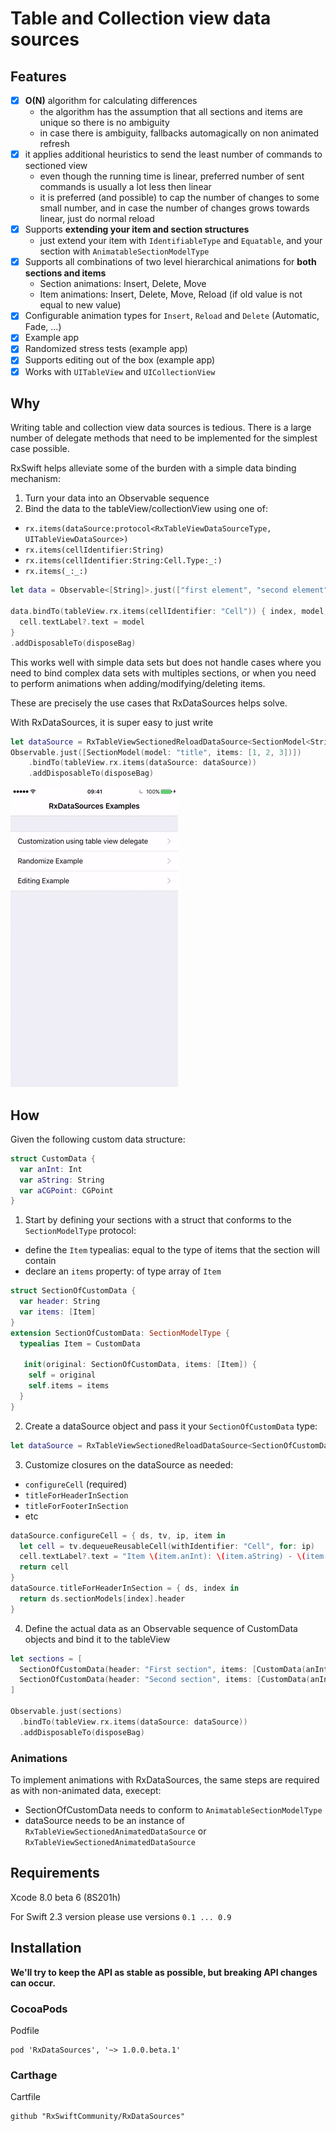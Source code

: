 Table and Collection view data sources
======================================

## Features

- [x] **O(N)** algorithm for calculating differences
  - the algorithm has the assumption that all sections and items are unique so there is no ambiguity
  - in case there is ambiguity, fallbacks automagically on non animated refresh
- [x] it applies additional heuristics to send the least number of commands to sectioned view
  - even though the running time is linear, preferred number of sent commands is usually a lot less then linear
  - it is preferred (and possible) to cap the number of changes to some small number, and in case the number of changes grows towards linear, just do normal reload
- [x] Supports **extending your item and section structures**
  - just extend your item with `IdentifiableType` and `Equatable`, and your section with `AnimatableSectionModelType`
- [x] Supports all combinations of two level hierarchical animations for **both sections and items**
  - Section animations: Insert, Delete, Move
  - Item animations: Insert, Delete, Move, Reload (if old value is not equal to new value)
- [x] Configurable animation types for `Insert`, `Reload` and `Delete` (Automatic, Fade, ...)
- [x] Example app
- [x] Randomized stress tests (example app)
- [x] Supports editing out of the box (example app)
- [x] Works with `UITableView` and `UICollectionView`

## Why
Writing table and collection view data sources is tedious. There is a large number of delegate methods that need to be implemented for the simplest case possible.

RxSwift helps alleviate some of the burden with a simple data binding mechanism:
1) Turn your data into an Observable sequence
2) Bind the data to the tableView/collectionView using one of:
  - `rx.items(dataSource:protocol<RxTableViewDataSourceType, UITableViewDataSource>)`
  - `rx.items(cellIdentifier:String)`
  - `rx.items(cellIdentifier:String:Cell.Type:_:)`
  - `rx.items(_:_:)`

```swift
let data = Observable<[String]>.just(["first element", "second element", "third element"])

data.bindTo(tableView.rx.items(cellIdentifier: "Cell")) { index, model, cell in
  cell.textLabel?.text = model
}
.addDisposableTo(disposeBag)
```

This works well with simple data sets but does not handle cases where you need to bind complex data sets with multiples sections, or when you need to perform animations when adding/modifying/deleting items.  

These are precisely the use cases that RxDataSources helps solve.

With RxDataSources, it is super easy to just write

```swift
let dataSource = RxTableViewSectionedReloadDataSource<SectionModel<String, Int>>()
Observable.just([SectionModel(model: "title", items: [1, 2, 3])])
    .bindTo(tableView.rx.items(dataSource: dataSource))
    .addDisposableTo(disposeBag)
```
![RxDataSources example app](https://raw.githubusercontent.com/kzaher/rxswiftcontent/rxdatasources/RxDataSources.gif)

## How
Given the following custom data structure:
```swift
struct CustomData {
  var anInt: Int
  var aString: String
  var aCGPoint: CGPoint
}
```

1) Start by defining your sections with a struct that conforms to the `SectionModelType` protocol:
  - define the `Item` typealias: equal to the type of items that the section will contain
  - declare an `items` property: of type array of `Item`

```swift
struct SectionOfCustomData {
  var header: String    
  var items: [Item]
}
extension SectionOfCustomData: SectionModelType {
  typealias Item = CustomData
  
   init(original: SectionOfCustomData, items: [Item]) {
    self = original
    self.items = items
  } 
}
```

2) Create a dataSource object and pass it your `SectionOfCustomData` type:
```swift 
let dataSource = RxTableViewSectionedReloadDataSource<SectionOfCustomData>()
```

3) Customize closures on the dataSource as needed:
- `configureCell` (required)
- `titleForHeaderInSection`
- `titleForFooterInSection`
- etc

```swift 
dataSource.configureCell = { ds, tv, ip, item in
  let cell = tv.dequeueReusableCell(withIdentifier: "Cell", for: ip)
  cell.textLabel?.text = "Item \(item.anInt): \(item.aString) - \(item.aCGPoint.x):\(item.aCGPoint.y)"
  return cell
}
dataSource.titleForHeaderInSection = { ds, index in
  return ds.sectionModels[index].header
}
```

4) Define the actual data as an Observable sequence of CustomData objects and bind it to the tableView
```swift 
let sections = [
  SectionOfCustomData(header: "First section", items: [CustomData(anInt: 0, aString: "zero", aCGPoint: CGPoint.zero), CustomData(anInt: 1, aString: "one", aCGPoint: CGPoint(x: 1, y: 1)) ]),
  SectionOfCustomData(header: "Second section", items: [CustomData(anInt: 2, aString: "two", aCGPoint: CGPoint(x: 2, y: 2)), CustomData(anInt: 3, aString: "three", aCGPoint: CGPoint(x: 3, y: 3)) ])
]

Observable.just(sections)
  .bindTo(tableView.rx.items(dataSource: dataSource))
  .addDisposableTo(disposeBag)
```


### Animations
To implement animations with RxDataSources, the same steps are required as with non-animated data, execept:
- SectionOfCustomData needs to conform to `AnimatableSectionModelType`
- dataSource needs to be an instance of `RxTableViewSectionedAnimatedDataSource` or `RxTableViewSectionedAnimatedDataSource`


## Requirements

Xcode 8.0 beta 6 (8S201h)

For Swift 2.3 version please use versions `0.1 ... 0.9`

## Installation

**We'll try to keep the API as stable as possible, but breaking API changes can occur.**

### CocoaPods

Podfile
```
pod 'RxDataSources', '~> 1.0.0.beta.1'
```

### Carthage

Cartfile
```
github "RxSwiftCommunity/RxDataSources"
```
